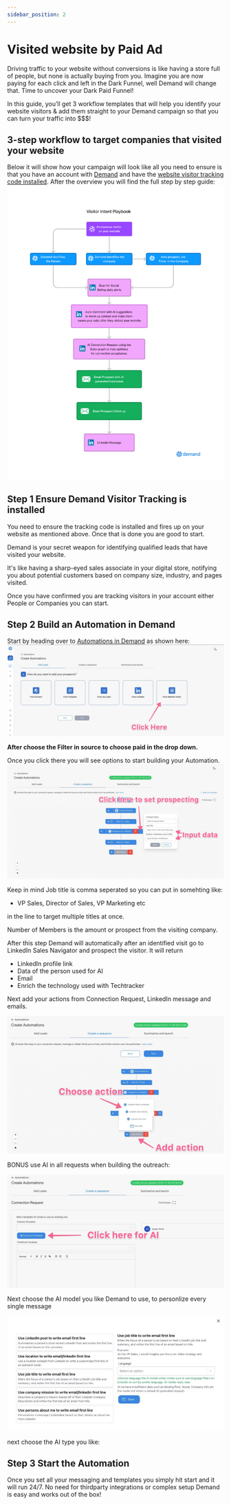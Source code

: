 ```yaml
---
sidebar_position: 2
---
```


# Visited website by Paid Ad
Driving traffic to your website without conversions is like having a store full of people, but none is actually buying from you. Imagine you are now paying for each click and left in the Dark Funnel, well Demand will change that. Time to uncover your Dark Paid Funnel!

In this guide, you’ll get 3 workflow templates that will help you identify your website visitors & add them straight to your Demand campaign so that you can turn your traffic into $$$!

## 3-step workflow to target companies that visited your website

Below it will show how your campaign will look like all you need to ensure is that you have an account with [Demand](https://app.useemand.com) and have the [website visitor tracking code installed](https://app.usedemand.com).
After the overview you will find the full step by step guide:
![AI visitor Automation](./img/visited.png)


## Step 1 Ensure Demand Visitor Tracking is installed

You need to ensure the tracking code is installed and fires up on your website as mentioned above. Once that is done you are good to start.

Demand is your secret weapon for identifying qualified leads that have visited your website.

It's like having a sharp-eyed sales associate in your digital store, notifying you about potential customers based on company size, industry, and pages visited.

Once you have confirmed you are tracking visitors in your account either People or Companies you can start.

## Step 2 Build an Automation in Demand

Start by heading over to [Automations in Demand](https://app.useemand.com/automation/create/) as shown here:
![AI visitor Automation step 1](./img/step1.jpg) 

**After choose the Filter in source to choose paid in the drop down.**

Once you click there you will see options to start building your Automation.
![AI visitor Automation step 2](./img/step2.jpg)

Keep in mind Job title is comma seperated so you can put in somehting like:
- VP Sales, Director of Sales, VP Marketing etc

in the line to target multiple titles at once.

Number of Members is the amount or prospect from the visiting company.

After this step Demand will automatically after an identified visit go to LinkedIn Sales Navigator and prospect the visitor.
It will return
- LinkedIn profile link
- Data of the person used for AI
- Email
- Enrich the technology used with Techtracker

Next add your actions from Connection Request, LinkedIn message and emails.

![AI visitor Automation step 3](./img/step3.jpg)

BONUS use AI in all requests when building the outreach:

![AI visitor Automation step 4](./img/step4.jpg)

Next choose the AI model you like Demand to use, to personlize every single message

![AI visitor Automation step 5](./img/step5.jpg)

next choose the AI type you like:


## Step 3 Start the Automation

Once you set all your messaging and templates you simply hit start and it will run 24/7. No need for thirdparty integrations or complex setup Demand is easy and works out of the box!
